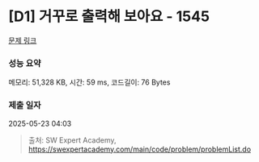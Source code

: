 # [D1] 거꾸로 출력해 보아요 - 1545 

[문제 링크](https://swexpertacademy.com/main/code/problem/problemDetail.do?contestProbId=AV2gbY0qAAQBBAS0) 

### 성능 요약

메모리: 51,328 KB, 시간: 59 ms, 코드길이: 76 Bytes

### 제출 일자

2025-05-23 04:03



> 출처: SW Expert Academy, https://swexpertacademy.com/main/code/problem/problemList.do